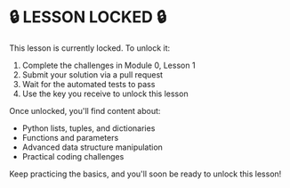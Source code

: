 # 🔒 LESSON LOCKED 🔒

This lesson is currently locked. To unlock it:

1. Complete the challenges in Module 0, Lesson 1
2. Submit your solution via a pull request
3. Wait for the automated tests to pass
4. Use the key you receive to unlock this lesson

Once unlocked, you'll find content about:
- Python lists, tuples, and dictionaries
- Functions and parameters
- Advanced data structure manipulation
- Practical coding challenges

Keep practicing the basics, and you'll soon be ready to unlock this lesson! 